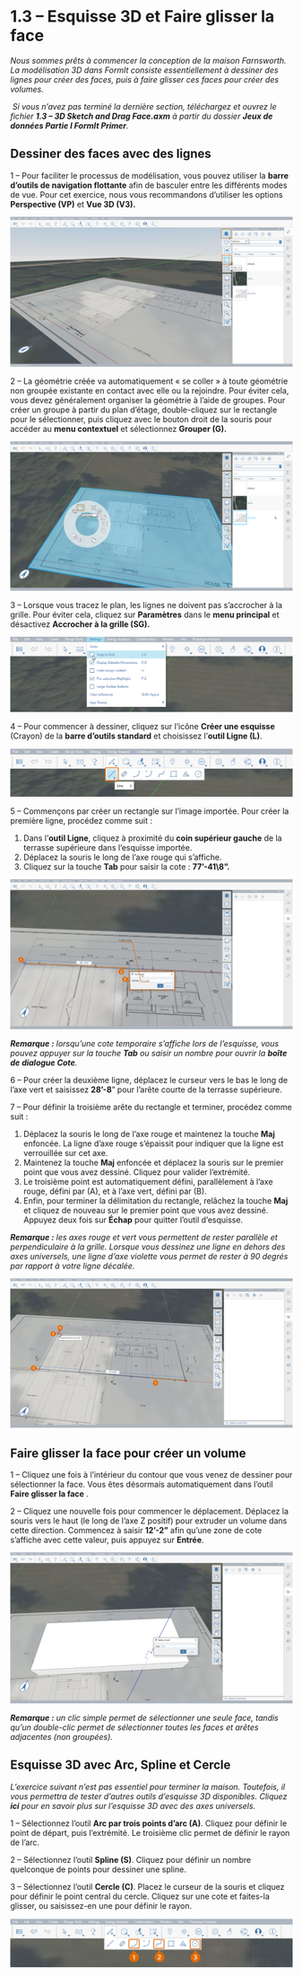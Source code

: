 # 1.3 – Esquisse 3D et Faire glisser la face

_Nous sommes prêts à commencer la conception de la maison Farnsworth. La modélisation 3D dans FormIt consiste essentiellement à dessiner des lignes pour créer des faces, puis à faire glisser ces faces pour créer des volumes._

‌ _Si vous n’avez pas terminé la dernière section, téléchargez et ouvrez le fichier_ _**1.3 – 3D Sketch and Drag Face.axm**_ _à partir du dossier_ _**Jeux de données Partie I FormIt Primer**._

## **Dessiner des faces avec des lignes**

1 – Pour faciliter le processus de modélisation, vous pouvez utiliser la **barre d’outils de navigation flottante** afin de basculer entre les différents modes de vue. Pour cet exercice, nous vous recommandons d’utiliser les options **Perspective (VP)** et **Vue 3D (V3).**

![](<../../.gitbook/assets/0 (4).png>)

2 – La géométrie créée va automatiquement « se coller » à toute géométrie non groupée existante en contact avec elle ou la rejoindre. Pour éviter cela, vous devez généralement organiser la géométrie à l’aide de groupes. Pour créer un groupe à partir du plan d’étage, double-cliquez sur le rectangle pour le sélectionner, puis cliquez avec le bouton droit de la souris pour accéder au **menu contextuel** et sélectionnez **Grouper (G).**

![](<../../.gitbook/assets/1 (2).png>)

3 – Lorsque vous tracez le plan, les lignes ne doivent pas s’accrocher à la grille. Pour éviter cela, cliquez sur **Paramètres** dans le **menu principal** et désactivez **Accrocher à la grille (SG).**

![](<../../.gitbook/assets/2 (12).png>)

4 – Pour commencer à dessiner, cliquez sur l’icône **Créer une esquisse** (Crayon) de la **barre d’outils standard** et choisissez l’**outil Ligne (L)**.

![](<../../.gitbook/assets/3 (17).png>)

5 – Commençons par créer un rectangle sur l’image importée. Pour créer la première ligne, procédez comme suit :

1. Dans l’**outil Ligne**, cliquez à proximité du **coin supérieur gauche** de la terrasse supérieure dans l’esquisse importée.
2. Déplacez la souris le long de l’axe rouge qui s’affiche.
3. Cliquez sur la touche **Tab** pour saisir la cote : **77’-41\8”.**

![](<../../.gitbook/assets/4 (16).png>)

_**Remarque :** lorsqu’une cote temporaire s’affiche lors de l’esquisse, vous pouvez appuyer sur la touche_ _**Tab** ou saisir un nombre_ _pour ouvrir la_ _**boîte de dialogue Cote**._

6 – Pour créer la deuxième ligne, déplacez le curseur vers le bas le long de l’axe vert et saisissez **28’-8**” pour l’arête courte de la terrasse supérieure.

7 – Pour définir la troisième arête du rectangle et terminer, procédez comme suit :

1. Déplacez la souris le long de l’axe rouge et maintenez la touche **Maj** enfoncée. La ligne d’axe rouge s’épaissit pour indiquer que la ligne est verrouillée sur cet axe.
2. Maintenez la touche **Maj** enfoncée et déplacez la souris sur le premier point que vous avez dessiné. Cliquez pour valider l’extrémité.
3. Le troisième point est automatiquement défini, parallèlement à l’axe rouge, défini par (A), et à l’axe vert, défini par (B).
4. Enfin, pour terminer la délimitation du rectangle, relâchez la touche **Maj** et cliquez de nouveau sur le premier point que vous avez dessiné. Appuyez deux fois sur **Échap** pour quitter l’outil d’esquisse.

_**Remarque :**_ _les axes rouge et vert vous permettent de rester parallèle et perpendiculaire à la grille. Lorsque vous dessinez une ligne en dehors des axes universels, une ligne d’axe violette vous permet de rester à 90 degrés par rapport à votre ligne décalée._

![](<../../.gitbook/assets/5 (2) (1).png>)

## **Faire glisser la face pour créer un volume**

1 – Cliquez une fois à l’intérieur du contour que vous venez de dessiner pour sélectionner la face. Vous êtes désormais automatiquement dans l’outil **Faire glisser la face** .

2 – Cliquez une nouvelle fois pour commencer le déplacement. Déplacez la souris vers le haut (le long de l’axe Z positif) pour extruder un volume dans cette direction. Commencez à saisir **12’-2”** afin qu’une zone de cote s’affiche avec cette valeur, puis appuyez sur **Entrée**.

![](<../../.gitbook/assets/6 (3) (1).png>)

_**Remarque :**_ _un_ _clic simple_ _permet de sélectionner une seule face, tandis qu’un_ _double-clic_ _permet de sélectionner toutes les faces et arêtes adjacentes (non groupées)._

## **Esquisse 3D avec Arc, Spline et Cercle**

_L’exercice suivant n’est pas essentiel pour terminer la maison. Toutefois, il vous permettra de tester d’autres outils d’esquisse 3D disponibles. Cliquez_ _**ici**_ _pour en savoir plus sur l’esquisse 3D avec des axes universels._

1 – Sélectionnez l’outil **Arc par trois points d’arc (A)**. Cliquez pour définir le point de départ, puis l’extrémité. Le troisième clic permet de définir le rayon de l’arc.

2 – Sélectionnez l’outil **Spline (S)**. Cliquez pour définir un nombre quelconque de points pour dessiner une spline.

3 – Sélectionnez l’outil **Cercle (C)**. Placez le curseur de la souris et cliquez pour définir le point central du cercle. Cliquez sur une cote et faites-la glisser, ou saisissez-en une pour définir le rayon.

![](<../../.gitbook/assets/7 (7).png>)
